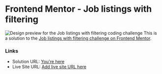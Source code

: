 # Frontend Mentor - Job listings with filtering

![Design preview for the Job listings with filtering coding challenge](./design/desktop-preview.jpg)
This is a solution to the [Job listings with filtering challenge on Frontend Mentor](https://www.frontendmentor.io/challenges/job-listings-with-filtering-ivstIPCt).

### Links

- Solution URL: [You're here](https://github.com/xphstos/fe-job-listings-with-filtering)
- Live Site URL: [Add live site URL here](https://your-live-site-url.com)
